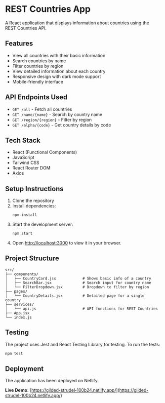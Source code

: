 # REST Countries App

A React application that displays information about countries using the REST Countries API.

## Features

- View all countries with their basic information
- Search countries by name
- Filter countries by region
- View detailed information about each country
- Responsive design with dark mode support
- Mobile-friendly interface

## API Endpoints Used

- `GET /all` - Fetch all countries
- `GET /name/{name}` - Search by country name
- `GET /region/{region}` - Filter by region
- `GET /alpha/{code}` - Get country details by code

## Tech Stack

- React (Functional Components)
- JavaScript
- Tailwind CSS
- React Router DOM
- Axios

## Setup Instructions

1. Clone the repository
2. Install dependencies:
   ```bash
   npm install
   ```
3. Start the development server:
   ```bash
   npm start
   ```
4. Open [http://localhost:3000](http://localhost:3000) to view it in your browser.

## Project Structure

```
src/
├── components/
│   ├── CountryCard.jsx            # Shows basic info of a country
│   ├── SearchBar.jsx              # Search input for country name
│   └── FilterDropdown.jsx         # Dropdown to filter by region
├── pages/
│   └── CountryDetails.jsx         # Detailed page for a single country
├── services/
│   └── api.js                     # API functions for REST Countries
├── App.jsx
└── index.js
```

## Testing

The project uses Jest and React Testing Library for testing. To run the tests:

```bash
npm test
```

## Deployment

The application has been deployed on Netlify.

**Live Demo:** [https://gilded-strudel-100b24.netlify.app/](https://gilded-strudel-100b24.netlify.app/)